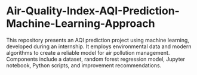 # Air-Quality-Index-AQI-Prediction-Machine-Learning-Approach
This repository presents an AQI prediction project using machine learning, developed during an internship. It employs environmental data and modern algorithms to create a reliable model for air pollution management. Components include a dataset, random forest regression model, Jupyter notebook, Python scripts, and improvement recommendations.
